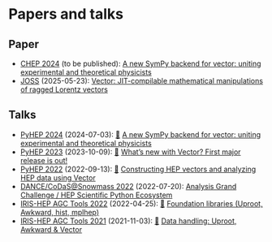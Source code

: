 # Papers and talks

## Paper

- [CHEP 2024](https://indico.cern.ch/event/1338689) (to be published): [A new SymPy backend for vector: uniting experimental and theoretical physicists](https://indi.to/zTs5b)
- [JOSS](https://joss.theoj.org) (2025-05-23): [Vector: JIT-compilable mathematical manipulations of ragged Lorentz vectors](https://doi.org/10.21105/joss.07791)

## Talks

- [PyHEP 2024](https://indico.cern.ch/event/1384010) (2024-07-03): [🎥](https://www.youtube.com/watch?v=aVPhP_APhqw) [A new SymPy backend for vector: uniting experimental and theoretical physicists](https://indi.to/pfTC6)
- [PyHEP 2023](https://indico.cern.ch/event/1252095) (2023-10-09): [🎥](https://www.youtube.com/watch?v=JHEAb2R3xzE&list=PLKZ9c4ONm-VlAorAG8kR09ZqhMfHiH2LJ&index=10) [What’s new with Vector? First major release is out!](https://indi.to/35ym5)
- [PyHEP 2022](https://indico.cern.ch/event/1150631) (2022-09-13): [🎥](https://www.youtube.com/watch?v=4iveMzrbe7s&list=PLKZ9c4ONm-VkohKG-skzEG_gklMaSgaO7&index=15) [Constructing HEP vectors and analyzing HEP data using Vector](https://indi.to/bPmMc)
- [DANCE/CoDaS@Snowmass 2022](https://indico.cern.ch/event/1151329) (2022-07-20): [Analysis Grand Challenge / HEP Scientific Python Ecosystem](https://indico.cern.ch/event/1151329/timetable/#3-analysis-grand-challenge-hep)
- [IRIS-HEP AGC Tools 2022](https://indico.cern.ch/event/1126109) (2022-04-25): [🎥](https://www.youtube.com/watch?v=O9KvsDMKOmY) [Foundation libraries (Uproot, Awkward, hist, mplhep)](https://indico.cern.ch/event/1126109/contributions/4780138)
- [IRIS-HEP AGC Tools 2021](https://indico.cern.ch/event/1076231) (2021-11-03): [🎥](https://indico.cern.ch/event/1076231/contributions/4560398/attachments/2338579/4017718/agc_uproot_awk.mp4) [Data handling: Uproot, Awkward & Vector](https://indico.cern.ch/event/1076231/contributions/4560398)

